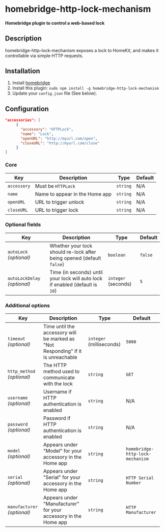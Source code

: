 # homebridge-http-lock-mechanism

#### Homebridge plugin to control a web-based lock

## Description

homebridge-http-lock-mechanism exposes a lock to HomeKit, and makes it controllable via simple HTTP requests.

## Installation

1. Install [homebridge](https://github.com/nfarina/homebridge#installation-details)
2. Install this plugin: `sudo npm install -g homebridge-http-lock-mechanism`
3. Update your `config.json` file (See below).

## Configuration

```json
"accessories": [
     {
       "accessory": "HTTPLock",
       "name": "Lock",
       "openURL": "http://myurl.com/open",
       "closeURL": "http://myurl.com/close"
     }
]
```

### Core
| Key | Description | Type | Default |
| --- | --- | --- | --- |
| `accessory` | Must be `HTTPLock` | `string` | N/A |
| `name` | Name to appear in the Home app | `string` | N/A |
| `openURL` | URL to trigger unlock | `string` | N/A |
| `closeURL` | URL to trigger lock | `string` | N/A |

### Optional fields
| Key | Description | Type | Default |
| --- | --- | --- | --- |
| `autoLock` _(optional)_ | Whether your lock should re-lock after being opened (default `false`) | `boolean` | `false` |
| `autoLockDelay` _(optional)_ | Time (in seconds) until your lock will auto lock if enabled (default is `10`) | `integer` (seconds) | `5` |

### Additional options
| Key | Description | Type | Default |
| --- | --- | --- | --- |
| `timeout` _(optional)_ | Time until the accessory will be marked as "Not Responding" if it is unreachable | `integer` (milliseconds) | `5000` |
| `http_method` _(optional)_ | The HTTP method used to communicate with the lock | `string` | `GET` |
| `username` _(optional)_ | Username if HTTP authentication is enabled | `string` | N/A |
| `password` _(optional)_ | Password if HTTP authentication is enabled | `string` | N/A |
| `model` _(optional)_ | Appears under "Model" for your accessory in the Home app | `string` | `homebridge-http-lock-mechanism` |
| `serial` _(optional)_ | Appears under "Serial" for your accessory in the Home app | `string` | `HTTP Serial Number` |
| `manufacturer` _(optional)_ | Appears under "Manufacturer" for your accessory in the Home app | `string` | `HTTP Manufacturer` |
